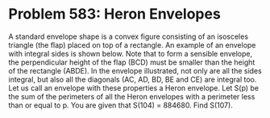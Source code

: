 # Problem 583: Heron Envelopes
A standard envelope shape is a convex figure consisting of an isosceles
triangle (the flap) placed on top of a rectangle. An example of an
envelope with integral sides is shown below. Note that to form a
sensible envelope, the perpendicular height of the flap (BCD) must be
smaller than the height of the rectangle (ABDE). In the envelope
illustrated, not only are all the sides integral, but also all the
diagonals (AC, AD, BD, BE and CE) are integral too. Let us call an
envelope with these properties a Heron envelope. Let S(p) be the sum of
the perimeters of all the Heron envelopes with a perimeter less than or
equal to p. You are given that S(104) = 884680. Find S(107).
